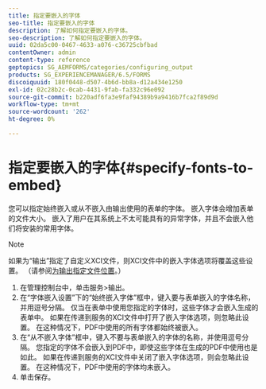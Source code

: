 ```yaml
---
title: 指定要嵌入的字体
seo-title: 指定要嵌入的字体
description: 了解如何指定要嵌入的字体。
seo-description: 了解如何指定要嵌入的字体。
uuid: 02da5c00-0467-4633-a076-c36725cbfbad
contentOwner: admin
content-type: reference
geptopics: SG_AEMFORMS/categories/configuring_output
products: SG_EXPERIENCEMANAGER/6.5/FORMS
discoiquuid: 180f0448-d507-4b6d-bb8a-d12a434e1250
exl-id: 02c28b2c-0cab-4431-9fab-fa332c96e092
source-git-commit: b220adf6fa3e9faf94389b9a9416b7fca2f89d9d
workflow-type: tm+mt
source-wordcount: '262'
ht-degree: 0%

---
```


# 指定要嵌入的字体{#specify-fonts-to-embed}

您可以指定始终嵌入或从不嵌入由输出使用的表单的字体。 嵌入字体会增加表单的文件大小。 嵌入了用户在其系统上不太可能具有的异常字体，并且不会嵌入他们将安装的常用字体。

>[!NOTE]
>
>如果为“输出”指定了自定义XCI文件，则XCI文件中的嵌入字体选项将覆盖这些设置。 （请参阅[为输出指定文件位置](/help/forms/using/admin-help/specify-file-locations-output.md#specify-file-locations-for-output)。）

1. 在管理控制台中，单击服务>输出。
1. 在“字体嵌入设置”下的“始终嵌入字体”框中，键入要与表单嵌入的字体名称，并用逗号分隔。 仅当在表单中使用您指定的字体时，这些字体才会嵌入生成的表单中。 如果在传递到服务的XCI文件中打开了嵌入字体选项，则忽略此设置。 在这种情况下，PDF中使用的所有字体都始终被嵌入。
1. 在“从不嵌入字体”框中，键入不要与表单嵌入的字体的名称，并使用逗号分隔。 您指定的字体不会嵌入到PDF中，即使这些字体在生成的PDF中使用也是如此。 如果在传递到服务的XCI文件中关闭了嵌入字体选项，则会忽略此设置。 在这种情况下，PDF中使用的字体均未嵌入。
1. 单击保存。
